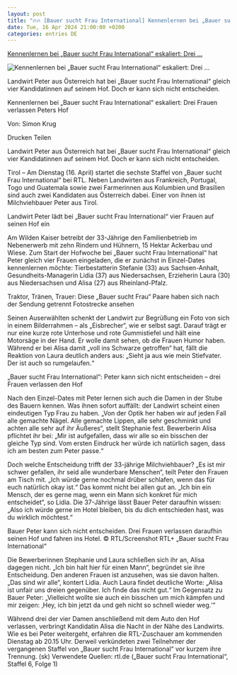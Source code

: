 ```yaml
---
layout: post
title: "🔥🔥 [Bauer sucht Frau International] Kennenlernen bei „Bauer sucht Frau International“ eskaliert: Drei ..."
date: Tue, 16 Apr 2024 21:00:00 +0200
categories: entries DE
---
```

[Kennenlernen bei „Bauer sucht Frau International“ eskaliert: Drei ...](https://www.wa.de/kino-tv/bauer-sucht-frau-international-rtl-peter-oesterreich-frauen-hofwoche-inka-bause-zr-93015459.html)

![Kennenlernen bei „Bauer sucht Frau International“ eskaliert: Drei ...](https://www.wa.de/assets/images/34/355/34355773-bauer-sucht-frau-international-peter-frauen-hof-hotel-1jY8mjFUOYfe.jpg)

Landwirt Peter aus Österreich hat bei „Bauer sucht Frau International“ gleich vier Kandidatinnen auf seinem Hof. Doch er kann sich nicht entscheiden.

Kennenlernen bei „Bauer sucht Frau International“ eskaliert: Drei Frauen verlassen Peters Hof

Von: Simon Krug

Drucken Teilen

Landwirt Peter aus Österreich hat bei „Bauer sucht Frau International“ gleich vier Kandidatinnen auf seinem Hof. Doch er kann sich nicht entscheiden.

Tirol – Am Dienstag (16. April) startet die sechste Staffel von „Bauer sucht Frau International“ bei RTL. Neben Landwirten aus Frankreich, Portugal, Togo und Guatemala sowie zwei Farmerinnen aus Kolumbien und Brasilien sind auch zwei Kandidaten aus Österreich dabei. Einer von ihnen ist Milchviehbauer Peter aus Tirol.

Landwirt Peter lädt bei „Bauer sucht Frau International“ vier Frauen auf seinen Hof ein

Am Wilden Kaiser betreibt der 33-Jährige den Familienbetrieb im Nebenerwerb mit zehn Rindern und Hühnern, 15 Hektar Ackerbau und Wiese. Zum Start der Hofwoche bei „Bauer sucht Frau International“ hat Peter gleich vier Frauen eingeladen, die er zunächst in Einzel-Dates kennenlernen möchte: Tierbestatterin Stefanie (33) aus Sachsen-Anhalt, Gesundheits-Managerin Lidia (37) aus Niedersachsen, Erzieherin Laura (30) aus Niedersachsen und Alisa (27) aus Rheinland-Pfalz.

Traktor, Tränen, Trauer: Diese „Bauer sucht Frau“ Paare haben sich nach der Sendung getrennt Fotostrecke ansehen

Seinen Auserwählten schenkt der Landwirt zur Begrüßung ein Foto von sich in einem Bilderrahmen – als „Eisbrecher“, wie er selbst sagt. Darauf trägt er nur eine kurze rote Unterhose und rote Gummistiefel und hält eine Motorsäge in der Hand. Er wolle damit sehen, ob die Frauen Humor haben. Während er bei Alisa damit „voll ins Schwarze getroffen“ hat, fällt die Reaktion von Laura deutlich anders aus: „Sieht ja aus wie mein Stiefvater. Der ist auch so rumgelaufen.“

„Bauer sucht Frau International“: Peter kann sich nicht entscheiden – drei Frauen verlassen den Hof

Nach den Einzel-Dates mit Peter lernen sich auch die Damen in der Stube des Bauern kennen. Was ihnen sofort auffällt: der Landwirt scheint einen eindeutigen Typ Frau zu haben. „Von der Optik her haben wir auf jeden Fall alle gemachte Nägel. Alle gemachte Lippen, alle sehr geschminkt und achten alle sehr auf ihr Äußeres“, stellt Stephanie fest. Bewerberin Alisa pflichtet ihr bei: „Mir ist aufgefallen, dass wir alle so ein bisschen der gleiche Typ sind. Vom ersten Eindruck her würde ich natürlich sagen, dass ich am besten zum Peter passe.“

Doch welche Entscheidung trifft der 33-jährige Milchviehbauer? „Es ist mir schwer gefallen, ihr seid alle wunderbare Menschen“, teilt Peter den Frauen am Tisch mit. „Ich würde gerne nochmal drüber schlafen, wenn das für euch natürlich okay ist.“ Das kommt nicht bei allen gut an. „Ich bin ein Mensch, der es gerne mag, wenn ein Mann sich konkret für mich entscheidet“, so Lidia. Die 37-Jährige lässt Bauer Peter daraufhin wissen: „Also ich würde gerne im Hotel bleiben, bis du dich entschieden hast, was du wirklich möchtest.“

Bauer Peter kann sich nicht entscheiden. Drei Frauen verlassen daraufhin seinen Hof und fahren ins Hotel. © RTL/Screenshot RTL+ „Bauer sucht Frau International“

Die Bewerberinnen Stephanie und Laura schließen sich ihr an, Alisa dagegen nicht. „Ich bin halt hier für einen Mann“, begründet sie ihre Entscheidung. Den anderen Frauen ist anzusehen, was sie davon halten. „Das sind wir alle“, kontert Lidia. Auch Laura findet deutliche Worte: „Alisa ist unfair uns dreien gegenüber. Ich finde das nicht gut.“ Im Gegensatz zu Bauer Peter: „Vielleicht wollte sie auch ein bisschen um mich kämpfen und mir zeigen: ‚Hey, ich bin jetzt da und geh nicht so schnell wieder weg.‘“

Während drei der vier Damen anschließend mit dem Auto den Hof verlassen, verbringt Kandidatin Alisa die Nacht in der Nähe des Landwirts. Wie es bei Peter weitergeht, erfahren die RTL-Zuschauer am kommenden Dienstag ab 20.15 Uhr. Derweil verkündeten zwei Teilnehmer der vergangenen Staffel von „Bauer sucht Frau International“ vor kurzem ihre Trennung. (sk) Verwendete Quellen: rtl.de („Bauer sucht Frau International“, Staffel 6, Folge 1)

